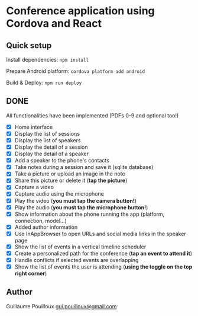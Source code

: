 # Conference application using Cordova and React

## Quick setup

Install dependencies: `npm install`

Prepare Android platform: `cordova platform add android`

Build & Deploy: `npm run deploy`

## DONE

All functionalities have been implemented (PDFs 0-9 and optional too!)

- [x] Home interface
- [x] Display the list of sessions
- [x] Display the list of speakers
- [x] Display the detail of a session
- [x] Display the detail of a speaker
- [x] Add a speaker to the phone's contacts
- [x] Take notes during a session and save it (sqlite database)
- [x] Take a picture or upload an image in the note
- [x] Share this picture or delete it (**tap the picture**)
- [x] Capture a video
- [x] Capture audio using the microphone
- [x] Play the video (**you must tap the camera button!**)
- [x] Play the audio (**you must tap the microphone button!**)
- [x] Show information about the phone running the app (platform, connection, model...)
- [x] Added author information
- [x] Use InAppBrowser to open URLs and social media links in the speaker page
- [x] Show the list of events in a vertical timeline scheduler
- [x] Create a personalized path for the conference (**tap an event to attend it**)
- [x] Handle conflicts if selected events are overlapping
- [x] Show the list of events the user is attending (**using the toggle on the top right corner**)

## Author

Guillaume Pouilloux <gui.pouilloux@gmail.com>
